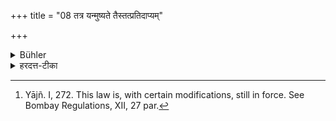 +++
title = "08 तत्र यन्मुष्यते तैस्तत्प्रतिदाप्यम्"

+++

<details><summary>Bühler</summary>

8. They must be made to repay what is stolen within these (boundaries). [^7] 


[^7]:  Yājñ. I, 272. This law is, with certain modifications, still in force. See Bombay Regulations, XII, 27 par.
</details>

<details><summary>हरदत्त-टीका</summary>

## सूत्रम्
तत्र यन्मुष्यते तैस्तत्प्रतिदाप्यम् ॥ ८ ॥  
### टिप्पनी
तत्र योजनमाने क्रोशमात्रे वा यन्मुष्यते चोर्यते ते नियुक्ताः स्वामिभ्यस्तत्प्रतिदद्यू राज्ञा तैस्तत् प्रतिदाप्यम् राजा तैः प्रतिदापयेदिति प्रायेण दन्त्योष्ठयं वकारं पठन्ति ॥ ८॥
</details>
